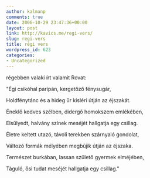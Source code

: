 ```yaml
---
author: kalmanp
comments: true
date: 2006-10-29 23:47:36+00:00
layout: post
link: http://kavics.me/regi-vers/
slug: regi-vers
title: régi vers
wordpress_id: 623
categories:
- Uncategorized
---
```



régebben valaki írt valamit Rovat:  






"Égi csikóhal paripán, kergetőző fénysugár,  

Holdfénytánc és a hideg űr kisléri útján az éjszakát.  

Éneklő kedves szélben, didergő homokszem emlékében,   

Elsűlyedt, halvány színek meséjét hallgatja egy csillag. 






Életre keltett utazó, távoli terekben szárnyaló gondolat,  

Változó formák mélyében megbújik útján az éjszaka.  

Természet burkában, lassan születő gyermek elméjében,  

Táguló, ősi tudat meséjét hallgatja egy csillag." 


